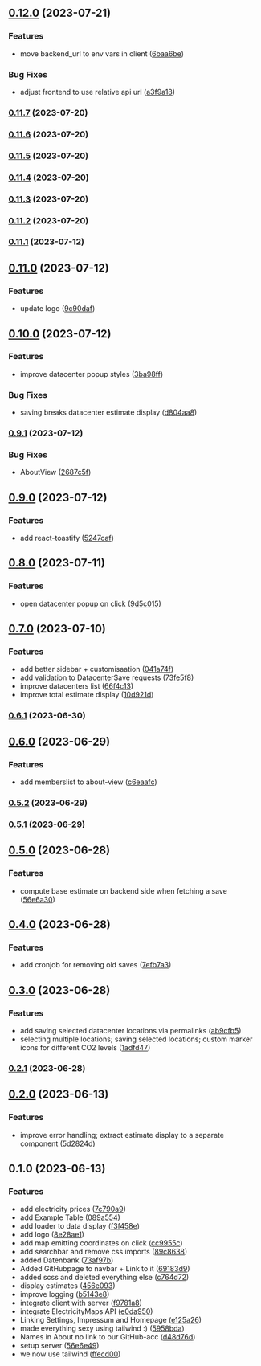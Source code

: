 

## [0.12.0](https://github.com/TeoDevGerman/CleanCloud/compare/0.11.7...0.12.0) (2023-07-21)


### Features

* move backend_url to env vars in client ([6baa6be](https://github.com/TeoDevGerman/CleanCloud/commit/6baa6be18190aac57e342b16c07e3452a47827b2))


### Bug Fixes

* adjust frontend to use relative api url ([a3f9a18](https://github.com/TeoDevGerman/CleanCloud/commit/a3f9a18a7d37223b128b6798f0a15dbd0579aecc))

### [0.11.7](https://github.com/TeoDevGerman/CleanCloud/compare/0.11.6...0.11.7) (2023-07-20)

### [0.11.6](https://github.com/TeoDevGerman/CleanCloud/compare/0.11.5...0.11.6) (2023-07-20)

### [0.11.5](https://github.com/TeoDevGerman/CleanCloud/compare/0.11.4...0.11.5) (2023-07-20)

### [0.11.4](https://github.com/TeoDevGerman/CleanCloud/compare/0.11.3...0.11.4) (2023-07-20)

### [0.11.3](https://github.com/TeoDevGerman/CleanCloud/compare/0.11.2...0.11.3) (2023-07-20)

### [0.11.2](https://github.com/TeoDevGerman/CleanCloud/compare/0.11.1...0.11.2) (2023-07-20)

### [0.11.1](https://github.com/TeoDevGerman/CleanCloud/compare/0.11.0...0.11.1) (2023-07-12)

## [0.11.0](https://github.com/TeoDevGerman/CleanCloud/compare/0.10.0...0.11.0) (2023-07-12)


### Features

* update logo ([9c90daf](https://github.com/TeoDevGerman/CleanCloud/commit/9c90daf5332fba36fb58db8f074998d23d189771))

## [0.10.0](https://github.com/TeoDevGerman/CleanCloud/compare/0.9.1...0.10.0) (2023-07-12)


### Features

* improve datacenter popup styles ([3ba98ff](https://github.com/TeoDevGerman/CleanCloud/commit/3ba98ff5765b727fe1a9ba419997b3d43621841b))


### Bug Fixes

* saving breaks datacenter estimate display ([d804aa8](https://github.com/TeoDevGerman/CleanCloud/commit/d804aa8328944ff33f8b383c8bcc1439efa73dd2))

### [0.9.1](https://github.com/TeoDevGerman/CleanCloud/compare/0.9.0...0.9.1) (2023-07-12)


### Bug Fixes

* AboutView ([2687c5f](https://github.com/TeoDevGerman/CleanCloud/commit/2687c5f65041539e6f48e706308a864ef2b61576))

## [0.9.0](https://github.com/TeoDevGerman/CleanCloud/compare/0.8.0...0.9.0) (2023-07-12)


### Features

* add react-toastify ([5247caf](https://github.com/TeoDevGerman/CleanCloud/commit/5247cafcf2f8cb223e1f01237c5b0c49e8bea7de))

## [0.8.0](https://github.com/TeoDevGerman/CleanCloud/compare/0.7.0...0.8.0) (2023-07-11)


### Features

* open datacenter popup on click ([9d5c015](https://github.com/TeoDevGerman/CleanCloud/commit/9d5c015b32a00ce7d92ba6f31e77e2e643e94f22))

## [0.7.0](https://github.com/TeoDevGerman/CleanCloud/compare/0.6.1...0.7.0) (2023-07-10)


### Features

* add better sidebar + customisaation ([041a74f](https://github.com/TeoDevGerman/CleanCloud/commit/041a74f6a203c81244e99161009dbc48df78d824))
* add validation to DatacenterSave requests ([73fe5f8](https://github.com/TeoDevGerman/CleanCloud/commit/73fe5f8f5046448f8d707a763c457a380c78a61a))
* improve datacenters list ([66f4c13](https://github.com/TeoDevGerman/CleanCloud/commit/66f4c130eabaec315d8233fbf40335105848c321))
* improve total estimate display ([10d921d](https://github.com/TeoDevGerman/CleanCloud/commit/10d921d944926d5053722c5b086d4795621bac84))

### [0.6.1](https://github.com/TeoDevGerman/CleanCloud/compare/0.6.0...0.6.1) (2023-06-30)

## [0.6.0](https://github.com/TeoDevGerman/CleanCloud/compare/0.5.2...0.6.0) (2023-06-29)


### Features

* add memberslist to about-view ([c6eaafc](https://github.com/TeoDevGerman/CleanCloud/commit/c6eaafcbfc624a05d4c55cf368f446cbed1f329c))

### [0.5.2](https://github.com/TeoDevGerman/CleanCloud/compare/0.5.1...0.5.2) (2023-06-29)

### [0.5.1](https://github.com/TeoDevGerman/CleanCloud/compare/0.5.0...0.5.1) (2023-06-29)

## [0.5.0](https://github.com/TeoDevGerman/CleanCloud/compare/0.4.0...0.5.0) (2023-06-28)


### Features

* compute base estimate on backend side when fetching a save ([56e6a30](https://github.com/TeoDevGerman/CleanCloud/commit/56e6a3028bda8c022be3d36e734715a332064fbf))

## [0.4.0](https://github.com/TeoDevGerman/CleanCloud/compare/0.3.0...0.4.0) (2023-06-28)


### Features

* add cronjob for removing old saves ([7efb7a3](https://github.com/TeoDevGerman/CleanCloud/commit/7efb7a3ba5717d45faaacd2a17a2b2cb58179663))

## [0.3.0](https://github.com/TeoDevGerman/CleanCloud/compare/0.2.1...0.3.0) (2023-06-28)


### Features

* add saving selected datacenter locations via permalinks ([ab9cfb5](https://github.com/TeoDevGerman/CleanCloud/commit/ab9cfb5e43a8762571ed1e8bb7818fbfea25810c))
* selecting multiple locations; saving selected locations; custom marker icons for different CO2 levels ([1adfd47](https://github.com/TeoDevGerman/CleanCloud/commit/1adfd475dd8a2d01b641e5a6b1a411d6f0be507f))

### [0.2.1](https://github.com/TeoDevGerman/CleanCloud/compare/0.2.0...0.2.1) (2023-06-28)

## [0.2.0](https://github.com/TeoDevGerman/CleanCloud/compare/0.1.0...0.2.0) (2023-06-13)


### Features

* improve error handling; extract estimate display to a separate component ([5d2824d](https://github.com/TeoDevGerman/CleanCloud/commit/5d2824dc1b0bb6af9d44f19da7c23c05e688ba3d))

## 0.1.0 (2023-06-13)


### Features

* add electricity prices ([7c790a9](https://github.com/TeoDevGerman/CleanCloud/commit/7c790a96d929db883dfd2d6ff52dd75d9f19dcdd))
* add Example Table ([089a554](https://github.com/TeoDevGerman/CleanCloud/commit/089a55408a9a15584187b515892154b63eb94bf8))
* add loader to data display ([f3f458e](https://github.com/TeoDevGerman/CleanCloud/commit/f3f458ef9c50989ed3d8069366ee267b25802ff1))
* add logo ([8e28ae1](https://github.com/TeoDevGerman/CleanCloud/commit/8e28ae1e37c65608c243e22415ec26ee65db29f3))
* add map emitting coordinates on click ([cc9955c](https://github.com/TeoDevGerman/CleanCloud/commit/cc9955c181616b8ddb504f044ae476b0ded9f2d9))
* add searchbar and remove css imports ([89c8638](https://github.com/TeoDevGerman/CleanCloud/commit/89c8638056997c2bf349ff892e517f5705c91faa))
* added Datenbank ([73af97b](https://github.com/TeoDevGerman/CleanCloud/commit/73af97ba13afc4e97a347382e16d15e297a24ed2))
* Added GitHubpage to navbar + Link to it ([69183d9](https://github.com/TeoDevGerman/CleanCloud/commit/69183d9d1296e4705246d10ade7f83d41572635d))
* added scss and deleted everything else ([c764d72](https://github.com/TeoDevGerman/CleanCloud/commit/c764d725a29efe70f44bcd7afa4c695b26a2e9af))
* display estimates ([456e093](https://github.com/TeoDevGerman/CleanCloud/commit/456e0930b14e60050deceb5bd9025e2a1022fea1))
* improve logging ([b5143e8](https://github.com/TeoDevGerman/CleanCloud/commit/b5143e857f4ddb4dea98797471f066004776890b))
* integrate client with server ([f9781a8](https://github.com/TeoDevGerman/CleanCloud/commit/f9781a8b2bcff25c1c4f89eff5de2f6998016559))
* integrate ElectricityMaps API ([e0da950](https://github.com/TeoDevGerman/CleanCloud/commit/e0da950e598ba834db4344e690075ad8e04947b2))
* Linking Settings, Impressum and Homepage ([e125a26](https://github.com/TeoDevGerman/CleanCloud/commit/e125a2617aaf8fb03d3397ae51cba8231e53fdac))
* made everything sexy using tailwind :) ([5958bda](https://github.com/TeoDevGerman/CleanCloud/commit/5958bda1b3cf990adf20aa7a1f4c5d0c5814f36a))
* Names in About no link to our GitHub-acc ([d48d76d](https://github.com/TeoDevGerman/CleanCloud/commit/d48d76db94b06319de749739428dee936e955cc0))
* setup server ([56e6e49](https://github.com/TeoDevGerman/CleanCloud/commit/56e6e49757059f7028c72690367f74c8151c046a))
* we now use tailwind ([ffecd00](https://github.com/TeoDevGerman/CleanCloud/commit/ffecd006f4918706dde872ade3dc47e0f9d7f2cb))